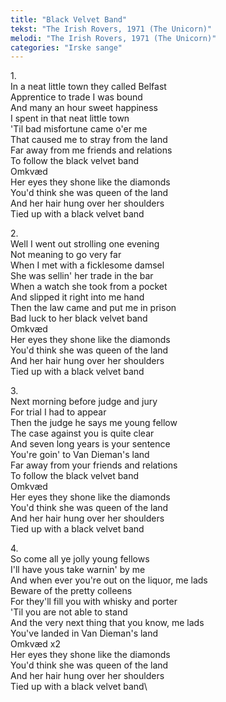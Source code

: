 ```yaml
---
title: "Black Velvet Band"
tekst: "The Irish Rovers, 1971 (The Unicorn)"
melodi: "The Irish Rovers, 1971 (The Unicorn)"
categories: "Irske sange"
---
```

1\.\
In a neat little town they called Belfast\
Apprentice to trade I was bound\
And many an hour sweet happiness\
I spent in that neat little town\
'Til bad misfortune came o'er me\
That caused me to stray from the land\
Far away from me friends and relations\
To follow the black velvet band\
Omkvæd\
Her eyes they shone like the diamonds\
You'd think she was queen of the land\
And her hair hung over her shoulders\
Tied up with a black velvet band

2\.\
Well I went out strolling one evening\
Not meaning to go very far\
When I met with a ficklesome damsel\
She was sellin' her trade in the bar\
When a watch she took from a pocket\
And slipped it right into me hand\
Then the law came and put me in prison\
Bad luck to her black velvet band\
Omkvæd\
Her eyes they shone like the diamonds\
You'd think she was queen of the land\
And her hair hung over her shoulders\
Tied up with a black velvet band

3\.\
Next morning before judge and jury\
For trial I had to appear\
Then the judge he says me young fellow\
The case against you is quite clear\
And seven long years is your sentence\
You're goin' to Van Dieman's land\
Far away from your friends and relations\
To follow the black velvet band\
Omkvæd\
Her eyes they shone like the diamonds\
You'd think she was queen of the land\
And her hair hung over her shoulders\
Tied up with a black velvet band

4\.\
So come all ye jolly young fellows\
I'll have yous take warnin' by me\
And when ever you're out on the liquor, me lads\
Beware of the pretty colleens\
For they'll fill you with whisky and porter\
'Til you are not able to stand\
And the very next thing that you know, me lads\
You've landed in Van Dieman's land\
Omkvæd x2\
Her eyes they shone like the diamonds\
You'd think she was queen of the land\
And her hair hung over her shoulders\
Tied up with a black velvet band\
